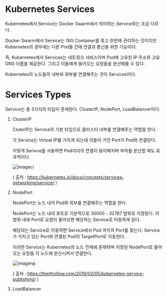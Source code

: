 # Kubernetes Services

Kubernetes에서 Service는 Docker Swarm에서 의미하는 Service와는 조금 다르다. 

Docker Swarm에서 Service는 여러 Container를 묶고 한번에 관리하는 것이지만 Kubernetes의 경우에는 다른 Pod들 간에 연결과 통신을 위한 기능이다.

즉, Kubernetes에서 Services는 네트워크 서비스이며 Pod에 고유한 IP 주소와 고유 DNS 이름을 제공한다. 그리고 이들에게 들어오는 요청들을 분산해줄 수 있다.

Kubernetes의 노드들의 내부와 외부를 연결해주는 것이 Services이다.

# Services Types

Service는 총 3가지의 타입이 존재한다. ClusterIP, NodePort, LoadBalancer이다.

1. ClusterIP

    CluterIP는 Service의 기본 타입으로 클러스터 내부를 연결해주는 역할을 한다.
    
    각 Service는 Virtual IP를 가지게 되는데 이들이 가진 Port가 Pod와 연결된다.
    
    이렇게 Serivce를 사용하면 Pod끼리의 연결이 용이해지며 부하를 분산할 때도 효과적이다.
    
    ![imageci](https://d33wubrfki0l68.cloudfront.net/27b2978647a8d7bdc2a96b213f0c0d3242ef9ce0/e8c9b/images/docs/services-iptables-overview.svg)
    
    ( 출처 : https://kubernetes.io/docs/concepts/services-networking/service/ )

2. NodePort

    NodePort는 노드 내의 Pod와 외부를 연결해주는 역할을 한다.
    
    NodePort는 노드 내의 포트로 기본적으로 30000 - 32767 범위로 지정된다. 이 범위 내에 Port로 요청이 들어오면 해당하는 Service로 이동하게 된다.
    
    해당되는 Service로 이동하면 Service에서 Pod 까지의 Port를 찾는다. Service가 가지고 있는 Port와 연결된 Pod의 TargetPort로 이동한다.
    
    이러한 Service는 Kubernetes의 노드 전체에 존재하며 지정된 NodePort로 들어오는 요청을 각 노드에 분산시켜서 연결한다.
    
    ![imagenp](https://theithollow.com/wp-content/uploads/2019/01/image-20.png)
    
    ( 출처 : https://theithollow.com/2019/02/05/kubernetes-service-publishing/ )
    
3. LoadBalancer
    
    
    

